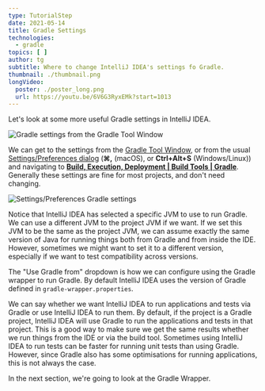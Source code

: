 ```yaml
---
type: TutorialStep
date: 2021-05-14
title: Gradle Settings
technologies:
  - gradle
topics: [ ]
author: tg
subtitle: Where to change IntelliJ IDEA's settings fo Gradle.
thumbnail: ./thumbnail.png
longVideo:
  poster: ./poster_long.png
  url: https://youtu.be/6V6G3RyxEMk?start=1013
---
```


Let's look at some more useful Gradle settings in IntelliJ IDEA.

![Gradle settings from the Gradle Tool Window](./gradle-settings-menu.png)

We can get to the settings from the [Gradle Tool Window](https://www.jetbrains.com/help/idea/jetgradle-tool-window.html), or from the usual [Settings/Preferences dialog](https://www.jetbrains.com/help/idea/settings-preferences-dialog.html) (**⌘,** (macOS), or **Ctrl+Alt+S**  (Windows/Linux)) and navigating to [**Build, Execution, Deployment | Build Tools | Gradle**](https://www.jetbrains.com/help/idea/gradle-settings.html). Generally these settings are fine for most projects, and don't need changing.

![Settings/Preferences Gradle settings](./settings-gradle.png)

Notice that IntelliJ IDEA has selected a specific JVM to use to run Gradle. We can use a different JVM to the project JVM if we want. If we set this JVM to be the same as the project JVM, we can assume exactly the same version of Java for running things both from Gradle and from inside the IDE. However, sometimes we might want to set it to a different version, especially if we want to test compatibility across versions.

The "Use Gradle from" dropdown is how we can configure using the Gradle wrapper to run Gradle. By default IntelliJ IDEA uses the version of Gradle defined in `gradle-wrapper.properties`.

We can say whether we want IntelliJ IDEA to run applications and tests via Gradle or use IntelliJ IDEA to run them. By default, if the project is a Gradle project, IntelliJ IDEA will use Gradle to run the applications and tests in that project. This is a good way to make sure we get the same results whether we run things from the IDE or via the build tool. Sometimes using IntelliJ IDEA to run tests can be faster for running unit tests than using Gradle. However, since Gradle also has some optimisations for running applications, this is not always the case.

In the next section, we're going to look at the Gradle Wrapper.